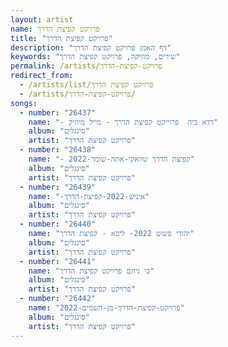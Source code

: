 ```yaml
---
layout: artist
name: פרויקט קפיצת הדרך
title: "פרויקט קפיצת הדרך"
description: "דף האמן פרויקט קפיצת הדרך"
keywords: "שירים, מוזיקה, פרויקט קפיצת הדרך"
permalink: /artists/פרויקט-קפיצת-הדרך
redirect_from:
  - /artists/list/פרויקט קפיצת הדרך
  - /artists/פרויקט-קפיצת-הדרך/
songs:
  - number: "26437"
    name: "- דדא ביה  פרוייקט קפיצת הדרך - מייל מיוזיק"
    album: "סינגלים"
    artist: "פרויקט קפיצת הדרך"
  - number: "26438"
    name: "- קפיצת הדרך שוואקי-אתה-שומר-2022"
    album: "סינגלים"
    artist: "פרויקט קפיצת הדרך"
  - number: "26439"
    name: "-איניש-2022-קפיצת-הדרך"
    album: "סינגלים"
    artist: "פרויקט קפיצת הדרך"
  - number: "26440"
    name: "יהודי פשוט 2022- ליפא - קפיצת הדרך"
    album: "סינגלים"
    artist: "פרויקט קפיצת הדרך"
  - number: "26441"
    name: "כי ניחם פרויקט קפיצת הדרך"
    album: "סינגלים"
    artist: "פרויקט קפיצת הדרך"
  - number: "26442"
    name: "פרויקט-קפיצת-הדרך-מן-השמים-2022"
    album: "סינגלים"
    artist: "פרויקט קפיצת הדרך"
---
```

